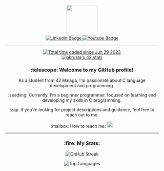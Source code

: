 <div align="center">
  <img src="https://media.giphy.com/media/K56wktKp3MIEdepn5f/giphy.gif" width="100"/>
</div>

<div align="center" id="badges">
  <a href="https://www.linkedin.com/in/gabriela-krusta-a32207251/">
    <img src="https://img.shields.io/badge/LinkedIn-blue?style=for-the-badge&logo=linkedin&logoColor=white" alt="LinkedIn Badge"/>
  </a>
  <a href="your-youtube-URL">
    <img src="https://img.shields.io/badge/YouTube-red?style=for-the-badge&logo=youtube&logoColor=white" alt="Youtube Badge"/>
  </a>
</div>

  ---
  
<div align="center">
  <a href="https://wakatime.com/@ecfc9331-17b8-457f-a61f-23a6d4784b6d"><img src="https://wakatime.com/badge/user/ecfc9331-17b8-457f-a61f-23a6d4784b6d.svg"     alt="Total time coded since Jun 29 2023" /></a>
</div>

<div align="center">
  <img src="https://komarev.com/ghpvc/?username=gkrusta&style=flat-square&color=blue" alt=""/>
</div>

<div align="center">
  <a href="https://github.com/oakoudad/badge42"><img src="https://badge.mediaplus.ma/black/gkrusta?UM6P=off" alt="gkrusta's 42 stats" /></a>
</div>


<div align="center">
  <h3>:telescope: Welcome to my GitHub profile!</h3>
  <p>As a student from 42 Malaga, I'm passionate about C language development and programming.</p>
  <p>:seedling: Currently, I'm a beginner programmer, focused on learning and developing my skills in C programming.</p>
  <p>:zap: If you're looking for project descriptions and guidance, feel free to reach out to me.</p>
  <p>:mailbox: How to reach me:
  <a href="https://www.linkedin.com/in/gabriela-krusta-a32207251/">
    <img src="https://img.shields.io/badge/LinkedIn-blue?style=for-the-badge&logo=linkedin&logoColor=white" alt="LinkedIn Badge" style="height: 20px;"/>
  </a></p>
</div>

---

<div align="center">
  <h3>:fire: My Stats:</h3>
 <p><img src="http://github-readme-streak-stats.herokuapp.com?user=gkrusta&theme=dark" alt="GitHub Streak" /></p>
 <p><img src="https://github-readme-stats.vercel.app/api/top-langs/?username=gkrusta&layout=compact&theme=dark" alt="Top Languages" /></p>
</div>

